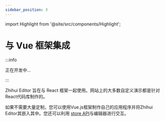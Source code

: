 ```yaml
---
sidebar_position: 3
---
```


import Highlight from '@site/src/components/Highlight';

# 与 Vue 框架集成

:::info

正在开发中...

:::

<Highlight color="#dfd9fe">Zhihui Editor</Highlight> 旨在与 <Highlight color="#dfd9fe">React</Highlight> 框架一起使用。网站上的大多数自定义演示都是针对React代码库制作的。

如果不需要大量定制，您可以使用Vue.js框架制作自己的应用程序并将<Highlight color="#dfd9fe">Zhihui Editor</Highlight>其嵌入其中。您还可以利用 [store API](/docs/store-api/store-overview)与编辑器进行交互。
